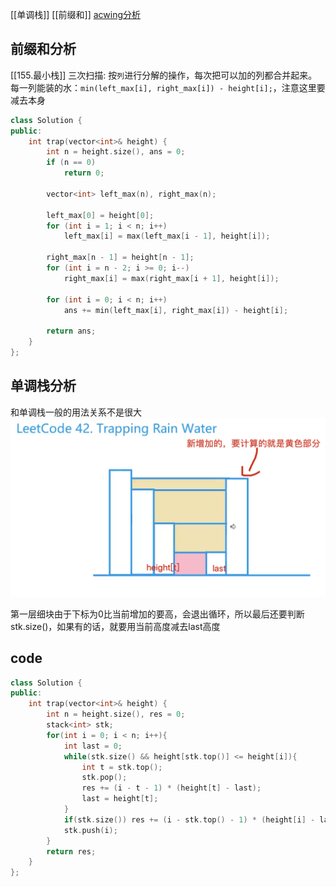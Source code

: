  [[单调栈]] [[前缀和]]
[acwing分析](https://www.acwing.com/solution/content/121/)

## 前缀和分析
[[155.最小栈]]
三次扫描: 按`列`进行分解的操作，每次把可以加的列都合并起来。每一列能装的水：`min(left_max[i], right_max[i]) - height[i];`，注意这里要减去本身

```c++
class Solution {
public:
    int trap(vector<int>& height) {
        int n = height.size(), ans = 0;
        if (n == 0)
            return 0;

        vector<int> left_max(n), right_max(n);

        left_max[0] = height[0];
        for (int i = 1; i < n; i++) 
            left_max[i] = max(left_max[i - 1], height[i]);

        right_max[n - 1] = height[n - 1];
        for (int i = n - 2; i >= 0; i--)
            right_max[i] = max(right_max[i + 1], height[i]);

        for (int i = 0; i < n; i++)
            ans += min(left_max[i], right_max[i]) - height[i];

        return ans;
    }
};
```



## 单调栈分析
和单调栈一般的用法关系不是很大
![image-20210129095302523](42.接雨水.assets/image-20210129095302523.png)

第一层细块由于下标为0比当前增加的要高，会退出循环，所以最后还要判断stk.size()，如果有的话，就要用当前高度减去last高度

## code

```c++
class Solution {
public:
    int trap(vector<int>& height) {
        int n = height.size(), res = 0;
        stack<int> stk;
        for(int i = 0; i < n; i++){
            int last = 0;
            while(stk.size() && height[stk.top()] <= height[i]){
                int t = stk.top();
                stk.pop();
                res += (i - t - 1) * (height[t] - last);
                last = height[t];
            }
            if(stk.size()) res += (i - stk.top() - 1) * (height[i] - last);
            stk.push(i);
        }
        return res;
    }
};
```

